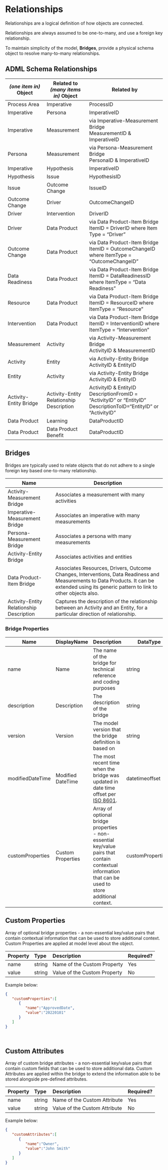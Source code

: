 # Relationships

Relationships are a logical definition of how objects are connected.

Relationships are always assumed to be one-to-many, and use a foreign key relationship.

To maintain simplicity of the model, **Bridges**, provide a physical schema object to resolve many-to-many relationships.



## ADML Schema Relationships 

| *(one item in)* Object | Related to *(many items in)* Object      | Related by                                                   |
| ---------------------- | ---------------------------------------- | ------------------------------------------------------------ |
| Process Area           | Imperative                               | ProcessID                                                    |
| Imperative             | Persona                                  | ImperativeID                                                 |
| Imperative             | Measurement                              | via Imperative-Measurement Bridge<br />MeasurementID & ImperativeID |
| Persona                | Measurement                              | via Persona-Measurement Bridge<br />PersonaID & ImperativeID |
| Imperative             | Hypothesis                               | ImperativeID                                                 |
| Hypothesis             | Issue                                    | HypothesisID                                                 |
| Issue                  | Outcome Change                           | IssueID                                                      |
| Outcome Change         | Driver                                   | OutcomeChangeID                                              |
| Driver                 | Intervention                             | DriverID                                                     |
| Driver                 | Data Product                             | via Data Product-Item Bridge<br />ItemID = DriverID where Item Type = “Driver” |
| Outcome Change         | Data Product                             | via Data Product-Item Bridge<br />ItemID = OutcomeChangeID where ItemType = “OutcomeChangeID” |
| Data Readiness         | Data Product                             | via Data Product-Item Bridge<br />ItemID = DataReadinessID where ItemType = “Data Readiness” |
| Resource               | Data Product                             | via Data Product-Item Bridge<br />ItemID = ResourceID where ItemType = “Resource” |
| Intervention           | Data Product                             | via Data Product-Item Bridge<br />ItemID = InterventionID where ItemType = “Intervention” |
| Measurement            | Activity                                 | via Activity-Measurement Bridge<br />ActivityID & MeasurementID |
| Activity               | Entity                                   | via Activity-Entity Bridge<br />ActivityID & EntityID        |
| Entity                 | Activity                                 | via Activity-Entity Bridge<br />ActivityID & EntityID        |
| Activity-Entity Bridge | Activity-Entity Relationship Description | ActivityID & EntityID <br />DescriptionFromID = “ActivityID” or “EntityID”<br />DescriptionToID=“EntityID” or “ActivityID” |
| Data Product           | Learning                                 | DataProductID                                                |
| Data Product           | Data Product Benefit                     | DataProductID                                                |



## Bridges

Bridges are typically used to relate objects that do not adhere to a single foreign key based one-to-many relationship.

| Name                                     | Description                                                  |
| ---------------------------------------- | ------------------------------------------------------------ |
| Activity-Measurement Bridge              | Associates a measurement with many activities                |
| Imperative-Measurement Bridge            | Associates an imperative with many measurements              |
| Persona-Measurement Bridge               | Associates a persona with many measurements                  |
| Activity-Entity Bridge                   | Associates activities and entities                           |
| Data Product-Item Bridge                 | Associates Resources, Drivers, Outcome Changes, Interventions, Data Readiness and Measurements to Data Products. It can be extended using its generic pattern to link to other objects also. |
| Activity-Entity Relationship Description | Captures the description of the relationship between an Activity and an Entity, for a particular direction of relationship. |



### Bridge Properties

| Name             | DisplayName       | Description                                                  | DataType           | Required? | Predefined |
| ---------------- | ----------------- | ------------------------------------------------------------ | ------------------ | --------- | ---------- |
| name             | Name              | The name of the bridge for technical reference and coding purposes | string             | yes       | yes        |
| description      | Description       | The description of the bridge                                | string             | yes       | yes        |
| version          | Version           | The model version that the bridge definition is based on     | string             | yes       | yes        |
| modifiedDateTime | Modified DateTime | The most recent time when the bridge was updated in date time offset per [ISO 8601](https://www.wikipedia.org/wiki/ISO_8601). | datetimeoffset     | yes       | no         |
| customProperties | Custom Properties | Array of optional bridge properties - non-essential key/value pairs that contain contextual information that can be used to store additional context. | customProperties[] | no        | no         |



## Custom Properties

Array of optional bridge properties - a non-essential key/value pairs that contain contextual information that can be used to store additional context. Custom Properties are applied at model level about the object.

| Property | Type   | Description                  | Required? |
| :------- | :----- | :--------------------------- | :-------- |
| name     | string | Name of the Custom Property  | Yes       |
| value    | string | Value of the Custom Property | No        |



Example below:

```json
{
   "customProperties":[
      {
         "name":"ApprovedDate",
         "value":"20220101"
      }
   ]
}




```





## Custom Attributes

Array of custom bridge attributes - a non-essential key/value pairs that contain custom fields that can be used to store additional data. 
Custom Attributes are applied within the bridge to extend the information able to be stored alongside pre-defined attributes.

| Property | Type   | Description                   | Required? |
| :------- | :----- | :---------------------------- | :-------- |
| name     | string | Name of the Custom Attribute  | Yes       |
| value    | string | Value of the Custom Attribute | No        |

Example below:

```json
{
   "customAttributes":[
      {
         "name":"Owner",
         "value":"John Smith"
      }
   ]
}




```

